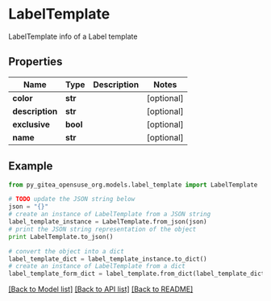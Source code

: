 # LabelTemplate

LabelTemplate info of a Label template

## Properties

Name | Type | Description | Notes
------------ | ------------- | ------------- | -------------
**color** | **str** |  | [optional] 
**description** | **str** |  | [optional] 
**exclusive** | **bool** |  | [optional] 
**name** | **str** |  | [optional] 

## Example

```python
from py_gitea_opensuse_org.models.label_template import LabelTemplate

# TODO update the JSON string below
json = "{}"
# create an instance of LabelTemplate from a JSON string
label_template_instance = LabelTemplate.from_json(json)
# print the JSON string representation of the object
print LabelTemplate.to_json()

# convert the object into a dict
label_template_dict = label_template_instance.to_dict()
# create an instance of LabelTemplate from a dict
label_template_form_dict = label_template.from_dict(label_template_dict)
```
[[Back to Model list]](../README.md#documentation-for-models) [[Back to API list]](../README.md#documentation-for-api-endpoints) [[Back to README]](../README.md)


